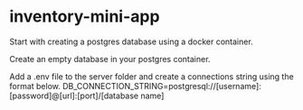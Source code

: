 # inventory-mini-app

Start with creating a postgres database using a docker container.

Create an empty database in your postgres container.

Add a .env file to the server folder and create a connections string using the format below.
DB_CONNECTION_STRING=postgresql://[username]:[password]@[url]:[port]/[database name]


